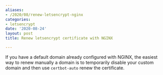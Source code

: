 ```yaml
---
aliases:
- /2020/08/renew-letsencrypt-nginx
categories:
- letsencrypt
date: '2020-08-24'
layout: post
title: Renew letsencrypt certificate with NGINX

---
```


If you have a default domain already configured with NGINX,
the easiest way to renew manually a domain is to temporarily
disable your custom domain and then use `certbot-auto` renew the certificate.

<script src="https://gist.github.com/zonca/4c930f36177fb5f083aede76f3f0d61b.js"></script>
